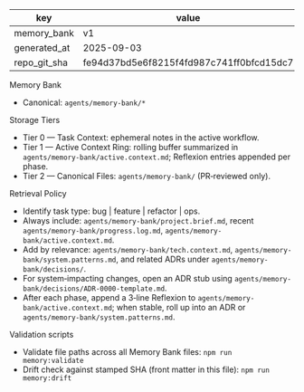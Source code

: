 | key | value |
| --- | --- |
| memory_bank | v1 |
| generated_at | 2025-09-03 |
| repo_git_sha | fe94d37bd5e6f8215f4fd987c741ff0bfcd15dc7 |


Memory Bank

- Canonical: `agents/memory-bank/*`

Storage Tiers
- Tier 0 — Task Context: ephemeral notes in the active workflow.
- Tier 1 — Active Context Ring: rolling buffer summarized in `agents/memory-bank/active.context.md`; Reflexion entries appended per phase.
- Tier 2 — Canonical Files: `agents/memory-bank/` (PR‑reviewed only).

Retrieval Policy
- Identify task type: bug | feature | refactor | ops.
- Always include: `agents/memory-bank/project.brief.md`, recent `agents/memory-bank/progress.log.md`, `agents/memory-bank/active.context.md`.
- Add by relevance: `agents/memory-bank/tech.context.md`, `agents/memory-bank/system.patterns.md`, and related ADRs under `agents/memory-bank/decisions/`.
- For system‑impacting changes, open an ADR stub using `agents/memory-bank/decisions/ADR-0000-template.md`.
- After each phase, append a 3‑line Reflexion to `agents/memory-bank/active.context.md`; when stable, roll up into an ADR or `agents/memory-bank/system.patterns.md`.

Validation scripts
- Validate file paths across all Memory Bank files: `npm run memory:validate`
- Drift check against stamped SHA (front matter in this file): `npm run memory:drift`
